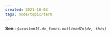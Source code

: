 ```yaml
---
created: 2021-10-03
tags: node/topic/term
---
```




**See**:: 
*`$=customJS.dv_funcs.outlinedIn(dv, this)`*
